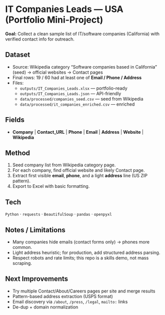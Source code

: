 # IT Companies Leads — USA (Portfolio Mini-Project)

**Goal:** Collect a clean sample list of IT/software companies (California) with verified contact info for outreach.

## Dataset
- Source: Wikipedia category “Software companies based in California” (seed) → official websites → Contact pages
- Final rows: 19 / 60 had at least one of **Email / Phone / Address**
- Files:
  - `outputs/IT_Companies_Leads.xlsx` — portfolio-ready
  - `outputs/IT_Companies_Leads.json` — API-friendly
  - `data/processed/companies_seed.csv` — seed from Wikipedia
  - `data/processed/it_companies_enriched.csv` — enriched

## Fields
- **Company** | **Contact_URL** | **Phone** | **Email** | **Address** | **Website** | **Wikipedia**

## Method
1. Seed company list from Wikipedia category page.
2. For each company, find official website and likely Contact page.
3. Extract first visible **email**, **phone**, and a light **address** line (US ZIP pattern).
4. Export to Excel with basic formatting.

## Tech
`Python` · `requests` · `BeautifulSoup` · `pandas` · `openpyxl`

## Notes / Limitations
- Many companies hide emails (contact forms only) → phones more common.
- Light address heuristic; for production, add structured address parsing.
- Respect robots and rate limits; this repo is a skills demo, not mass scraping.

## Next Improvements
- Try multiple Contact/About/Careers pages per site and merge results
- Pattern-based address extraction (USPS format)
- Email discovery via `/about`, `/press`, `/legal`, `mailto:` links
- De-dup + domain normalization
